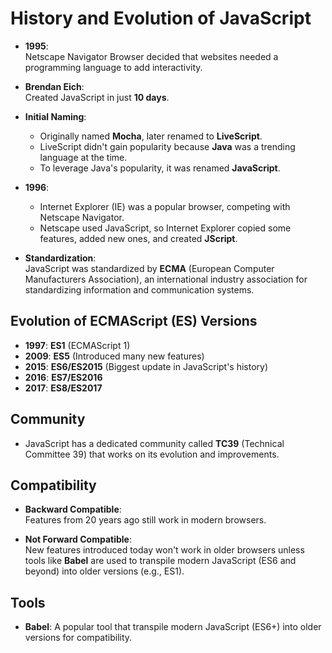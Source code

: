 # History and Evolution of JavaScript

- **1995**:  
  Netscape Navigator Browser decided that websites needed a programming language to add interactivity.

- **Brendan Eich**:  
  Created JavaScript in just **10 days**.

- **Initial Naming**:

  - Originally named **Mocha**, later renamed to **LiveScript**.
  - LiveScript didn't gain popularity because **Java** was a trending language at the time.
  - To leverage Java's popularity, it was renamed **JavaScript**.

- **1996**:

  - Internet Explorer (IE) was a popular browser, competing with Netscape Navigator.
  - Netscape used JavaScript, so Internet Explorer copied some features, added new ones, and created **JScript**.

- **Standardization**:  
  JavaScript was standardized by **ECMA** (European Computer Manufacturers Association), an international industry association for standardizing information and communication systems.

## Evolution of ECMAScript (ES) Versions

- **1997**: **ES1** (ECMAScript 1)
- **2009**: **ES5** (Introduced many new features)
- **2015**: **ES6/ES2015** (Biggest update in JavaScript's history)
- **2016**: **ES7/ES2016**
- **2017**: **ES8/ES2017**

## Community

- JavaScript has a dedicated community called **TC39** (Technical Committee 39) that works on its evolution and improvements.

## Compatibility

- **Backward Compatible**:  
  Features from 20 years ago still work in modern browsers.

- **Not Forward Compatible**:  
  New features introduced today won't work in older browsers unless tools like **Babel** are used to transpile modern JavaScript (ES6 and beyond) into older versions (e.g., ES1).

## Tools

- **Babel**: A popular tool that transpile modern JavaScript (ES6+) into older versions for compatibility.
